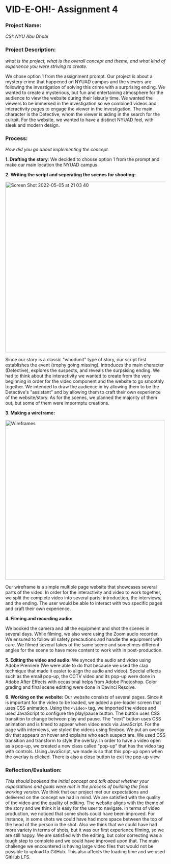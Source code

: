 # VID-E-OH!- Assignment 4
### Project Name:
*CSI: NYU Abu Dhabi*


### Project Description: 
*what is the project, what is the overall concept and theme, and what kind of experience you were striving to create.*

We chose option 1 from the assignment prompt. Our project is about a mystery crime that happened on NYUAD campus and the viewers are following the investigation of solving this crime with a surprising ending. We wanted to create a mysterious, but fun and entertaining atmosphere for the audience to view the website during their leisurly time. We wanted the viewers to be immersed in the investigation so we combined videos and interactivity pages to engage the viewer in the investigation. The main character is the Detective, whom the viewer is aiding in the search for the culrpit. 
For the website, we wanted to have a distinct NYUAD feel, with sleek and modern design. 

### Process: 
*How did you go about implementing the concept.*

**1. Drafting the story**: We decided to choose option 1 from the prompt and make our main location the NYUAD campus.

**2. Writing the script and seperating the scenes for shooting:**
 
   <img width="534" alt="Screen Shot 2022-05-05 at 21 03 40" src="https://user-images.githubusercontent.com/98803920/166975474-2f6694c9-dc00-42c8-9bdf-77de084eb405.png">
   
Since our story is a classic "whodunit" type of story, our script first establishes the event (trophy going missing), introduces the main character (Detective), explores the suspects, and reveals the surpsising ending. We had to think about the interactivity we wanted to create from the very beginning in order for the video component and the website to go smoothly together. We intended to draw the audience in by allowing them to be the Detective's "assistant" and by allowing them to craft their own experience of the website/story. As for the scenes, we planned the majority of them out, but some of them were impormptu creations.

**3. Making a wireframe:**

<img width="500" alt="Wireframes" src="https://user-images.githubusercontent.com/98803920/166976167-a0ebf32f-3ce6-40c0-8355-aa6175436831.jpeg">

  Our wireframe is a simple multiple page website that showcases several parts of the video. In order for the interactivity and video to work together, we split the complete video into several parts: introduction, the interviews, and the ending. The user would be able to interact with two specific pages and craft their own experience.
  
**4. Filming and recording audio:**

  We booked the camera and all the equipment and shot the scenes in several days. While filming, we also were using the Zoom audio recorder. We ensured to follow all safety precautions and handle the equipment with care. We filmed several takes of the same scene and sometimes different angles for the scene to have more content to work with in post-production.
  
**5. Editing the video and audio:** We synced the audio and video using Adobe Premiere (We were able to do that because we used the clap technique that made it easier to align the audio and video). Special effects such as the email pop-up, the CCTV video and its pop-up were done in Adobe After Effects with occasional helps from Adobe Photoshop. Color grading and final scene editting were done in Davinci Resolve.

**6. Working on the website:**
  Our website consists of several pages. Since it is important for the video to be loaded, we added a pre-loader screen that uses CSS animation. Using the `<video>` tag, we imported the videos and used JavaScript to configure the play/pause button. The button uses CSS transition to change between play and pause. The "next" button uses CSS animation and is timed to appear when video ends via JavaScript. 
   For the page with interviews, we styled the videos using flexbox. We put an overlay div that appears on hover and explains who each suspect are. We used CSS transition and transform to style the overlay. In order to have a video open as a pop-up, we created a new class called "pop-up" that has the video tag with controls. Using JavaScript, we made is so that this pop-up open when the overlay is clicked. There is also a close button to exit the pop-up view. 

### Reflection/Evaluation: 
*This should bookend the initial concept and talk about whether your expectations and goals were met in the process of building the final working version.*
  We think that our project met our expectations and delivered on the concept we had in mind. We are satisfied with the quality of the video and the quality of editing. The website aligns with the theme of the story and we think it is easy for the user to navigate. 
  In terms of video production, we noticed that some shots could have been improved. For instance, in some shots we could have had more space between the top of the head of the person in the shot. Also we think that we could have had more variety in terms of shots, but it was our first experience filming, so we are still happy. 
  We are satisfied with the editing, but color correcting was a tough step to complete and we could have improved upon that.
  The main challenge we encountered is having large video files that would not be possible to upload to GitHub. This also affects the loading time and we used GitHub LFS. 
